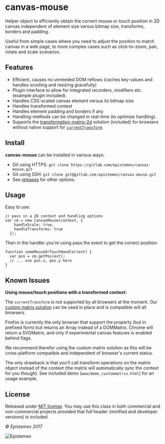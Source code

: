 ﻿canvas-mouse
============

Helper object to efficiently obtain the correct mouse or touch position in 2D canvas
independent of element size versus bitmap size, transforms, borders and padding. 

Useful from simple cases where you need to adjust the position to match canvas
in a web page, to more complex cases such as click-to-zoom, pan, rotate and 
scale scenarios.


Features
--------

- Efficient, causes no unneeded DOM reflows (caches key-values and handles scrolling and resizing gracefully)
- Plugin interface to allow for integrated recorders, modifiers etc. (example plugin included).
- Handles CSS-scaled canvas element versus its bitmap size
- Handles transformed context
- Handles element padding and borders if any
- Handling-methods can be changed in real-time (to optimize handling).
- Supports the [transformation-matrix-2d](https://github.com/epistemex/transformation-matrix-js) solution (included) 
for browsers without native support for [`currentTransform`](https://devdocs.io/dom/canvasrenderingcontext2d/currenttransform).


Install
-------

**canvas-mouse** can be installed in various ways:

- Git using HTTPS: `git clone https://gitlab.com/epistemex/canvas-mouse.git`
- Git using SSH: `git clone git@gitlab.com:epistemex/canvas-mouse.git`
- See [releases](https://github.com/epistemex/canvas-mouse/releases) for other options.

	
Usage
-----

Easy to use:

    // pass in a 2D context and handling options
    var cm = new CanvasMouse(context, {
        handleScale: true,
        handleTransforms: true
      });

Then in the handler you're using pass the event to get the correct position:

    function someMouseOrTouchHandler(evt) {
      var pos = cm.getPos(evt);
      // ... use pos.x, pos.y here
    }


Known Issues
------------

**Using mouse/touch positions with a transformed context:**

The `currentTransform` is not supported by all browsers at the moment.
Our [custom matrix solution](https://github.com/epistemex/transformation-matrix-js)
can be used in place and is compatible will all browsers.

Firefox is currently the only browser that support the property (but in 
prefixed form) but returns an Array instead of a DOMMatrix. Chrome will 
return a SVGMatrix, and only if experimental canvas features is enabled 
behind flags.

We recommend therefor using the custom matrix solution as this will be 
cross-platform compatible and independent of browser's current status.

The only drawback is that you'll call transform operations on the matrix 
object instead of the context (the matrix will automatically sync the 
context for you though). See included demo (`www/demo_custommatrix.html`)
for an usage example.


License
-------

Released under [MIT license](http://choosealicense.com/licenses/mit/). You may use this class in both commercial and non-commercial projects provided that full header (minified and developer versions) is included.


*&copy; Epistemex 2017*
 
![Epistemex](http://i.imgur.com/GP6Q3v8.png)
